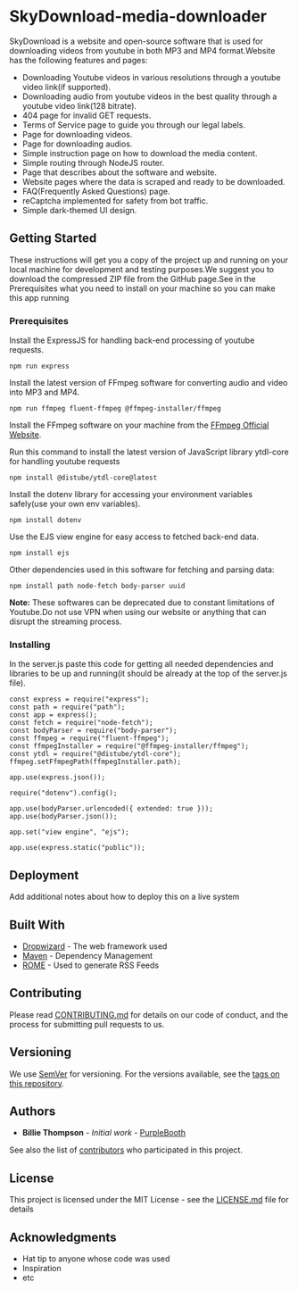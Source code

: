 ﻿# SkyDownload-media-downloader

SkyDownload is a website and open-source software that is used for downloading videos from youtube in both MP3 and MP4 format.Website has the following features and pages:

- Downloading Youtube videos in various resolutions through a youtube video link(if supported).
- Downloading audio from youtube videos in the best quality through a youtube video link(128 bitrate).
- 404 page for invalid GET requests.
- Terms of Service page to guide you through our legal labels.
- Page for downloading videos.
- Page for downloading audios.
- Simple instruction page on how to download the media content.
- Simple routing through NodeJS router.
- Page that describes about the software and website.
- Website pages where the data is scraped and ready to be downloaded.
- FAQ(Frequently Asked Questions) page.
- reCaptcha implemented for safety from bot traffic.
- Simple dark-themed UI design.

## Getting Started

These instructions will get you a copy of the project up and running on your local machine for development and testing purposes.We suggest you to download the compressed ZIP file from the GitHub page.See in the Prerequisites what you need to install on your machine so you can make this app running

### Prerequisites

Install the ExpressJS for handling back-end processing of youtube requests.

```
npm run express
```

Install the latest version of FFmpeg software for converting audio and video into MP3 and MP4.

```
npm run ffmpeg fluent-ffmpeg @ffmpeg-installer/ffmpeg
```

Install the FFmpeg software on your machine from the [FFmpeg Official Website](https://ffmpeg.org/).

Run this command to install the latest version of JavaScript library ytdl-core for handling youtube requests

```
npm install @distube/ytdl-core@latest
```

Install the dotenv library for accessing your environment variables safely(use your own env variables).

```
npm install dotenv
```

Use the EJS view engine for easy access to fetched back-end data.

```
npm install ejs
```

Other dependencies used in this software for fetching and parsing data:

```
npm install path node-fetch body-parser uuid
```



**Note:** These softwares can be deprecated due to constant limitations of Youtube.Do not use VPN when using our website or anything that can disrupt the streaming process.


### Installing

In the server.js paste this code for getting all needed dependencies and libraries to be up and running(it should be already at the top of the server.js file).

```
const express = require("express");
const path = require("path");
const app = express();
const fetch = require("node-fetch");
const bodyParser = require("body-parser");
const ffmpeg = require("fluent-ffmpeg");
const ffmpegInstaller = require("@ffmpeg-installer/ffmpeg");
const ytdl = require("@distube/ytdl-core");
ffmpeg.setFfmpegPath(ffmpegInstaller.path);

app.use(express.json());

require("dotenv").config();

app.use(bodyParser.urlencoded({ extended: true }));
app.use(bodyParser.json());

app.set("view engine", "ejs");

app.use(express.static("public"));
```

## Deployment

Add additional notes about how to deploy this on a live system

## Built With

* [Dropwizard](http://www.dropwizard.io/1.0.2/docs/) - The web framework used
* [Maven](https://maven.apache.org/) - Dependency Management
* [ROME](https://rometools.github.io/rome/) - Used to generate RSS Feeds

## Contributing

Please read [CONTRIBUTING.md](https://gist.github.com/PurpleBooth/b24679402957c63ec426) for details on our code of conduct, and the process for submitting pull requests to us.

## Versioning

We use [SemVer](http://semver.org/) for versioning. For the versions available, see the [tags on this repository](https://github.com/your/project/tags). 

## Authors

* **Billie Thompson** - *Initial work* - [PurpleBooth](https://github.com/PurpleBooth)

See also the list of [contributors](https://github.com/your/project/contributors) who participated in this project.

## License

This project is licensed under the MIT License - see the [LICENSE.md](LICENSE.md) file for details

## Acknowledgments

* Hat tip to anyone whose code was used
* Inspiration
* etc
